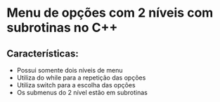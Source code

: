 # Menu de opções com 2 níveis com subrotinas no C++

## Características:<br>
- Possui somente dois níveis de menu<br>
- Utiliza do while para a repetição das opções<br>
- Utiliza switch para a escolha das opções<br>
- Os submenus do 2 nível estão em subrotinas<br>